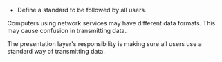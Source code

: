 - Define a standard to be followed by all users.

Computers using network services may have different data formats. This may cause confusion in transmitting data.

The presentation layer's responsibility is making sure all users use a standard way of transmitting data.